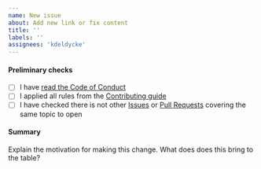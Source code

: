 ```yaml
---
name: New issue
about: Add new link or fix content
title: ''
labels: ''
assignees: 'kdeldycke'
---
```


#### Preliminary checks

* [ ] I have [read the Code of Conduct](../blob/main/.github/code-of-conduct.md)
* [ ] I applied all rules from the [Contributing guide](../blob/main/.github/contributing.md)
* [ ] I have checked there is not other [Issues](../issues) or [Pull Requests](../pulls) covering the same topic to open

#### Summary

<!-- You can skip this if you're proposing something as trivial as fixing a typo -->

Explain the motivation for making this change. What does does this bring to the table?